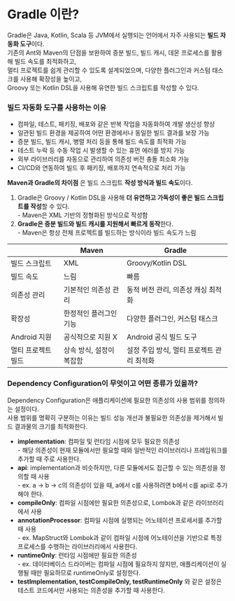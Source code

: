 # Gradle 이란?
Gradle은 Java, Kotlin, Scala 등 JVM에서 실행되는 언어에서 자주 사용되는 **빌드 자동화 도구**이다.  
기존의 Ant와 Maven의 단점을 보완하여 증분 빌드, 빌드 캐시, 데몬 프로세스를 활용해 빌드 속도를 최적화하고,  
멀티 프로젝트를 쉽게 관리할 수 있도록 설계되었으며, 다양한 플러그인과 커스텀 태스크를 사용해 확장성을 높이고,  
Groovy 또는 Kotlin DSL을 사용해 유연한 빌드 스크립트를 작성할 수 있다.  

### 빌드 자동화 도구를 사용하는 이유
- 컴파일, 테스트, 패키징, 배포와 같은 반복 작업을 자동화하여 개발 생산성 향상
- 일관된 빌드 환경을 제공하여 어떤 환경에서나 동일한 빌드 결과를 보장 가능
- 증분 빌드, 빌드 캐시, 병렬 처리 등을 통해 빌드 속도를 최적화 가능
- 테스트 누락 등 수동 작업 시 발생할 수 있는 휴먼 에러를 방지 가능
- 외부 라이브러리를 자동으로 관리하여 의존성 버전 충돌 최소화 가능
- CI/CD와 연동하여 빌드 후 패키징, 배포까지 연속적으로 처리 가능

**Maven과 Gradle의 차이점** 은 빌드 스크립트 **작성 방식과 빌드 속도**이다.  
1. Gradle은 Groovy / Kotlin DSL을 사용해 **더 유연하고 가독성이 좋은 빌드 스크립트를 작성**할 수 있다.   
\- Maven은 XML 기반의 정형화된 방식으로 작성함
2. **Gradle은 증분 빌드와 빌드 캐시를 지원해서 빠르게 동작**한다.   
\- Maven은 항상 전체 프로젝트를 빌드하는 방식이라 빌드 속도가 느림

|  | **Maven** | **Gradle** |
| --- | --- | --- |
| 빌드 스크립트 | XML | Groovy/Kotlin DSL |
| 빌드 속도 | 느림 | 빠름 |
| 의존성 관리 | 기본적인 의존성 관리 | 동적 버전 관리, 의존성 캐싱 최적화 |
| 확장성 | 한정적인 플러그인 기능 | 다양한 플러그인, 커스텀 태스크 |
| Android 지원 | 공식적으로 지원 X | Android 공식 빌드 도구 |
| 멀티 프로젝트 빌드 | 상속 방식, 설정이 복잡함 | 설정 주입 방식, 멀티 프로젝트 관리 최적화 |

### Dependency Configuration이 무엇이고 어떤 종류가 있을까?
Dependency Configuration은 애플리케이션에 필요한 의존성의 사용 범위를 정의하는 설정이다.  
사용 범위를 명확히 구분하는 이유는 빌드 성능 개선과 불필요한 의존성을 제거해서 빌드 결과물의 크기를 최적화한다.  

- **implementation**: 컴파일 및 런타임 시점에 모두 필요한 의존성  
\- 해당 의존성이 현재 모듈에서만 필요할 때와 일반적인 라이브러리나 프레임워크를 추가할 때 주로 사용한다.  
- **api**: implementation과 비슷하지만, 다른 모듈에서도 접근할 수 있는 의존성을 정의할 때 사용  
\- ex. a -> b -> c의 의존성이 있을 때, a에서 c를 사용하려면 b에서 c를 api로 추가해야 한다.   
- **compileOnly**: 컴파일 시점에만 필요한 의존성으로, Lombok과 같은 라이브러리에서 사용  
- **annotationProcessor**: 컴파일 시점에 실행되는 어노테이션 프로세서를 추가할 때 사용  
\- ex. MapStruct와 Lombok과 같이 컴파일 시점에 어노테이션을 기반으로 특정 프로세스를 수행하는 라이브러리에서 사용한다.    
- **runtimeOnly**: 런타임 시점에만 필요한 의존성  
\- ex. 데이터베이스 드라이버는 컴파일 시점에 필요하지 않지만, 애플리케이션이 실행될 때만 필요하므로 runtimeOnly로 설정한다.    
- **testImplementation, testCompileOnly, testRuntimeOnly** 와 같은 설정은 테스트 코드에서만 사용되는 의존성을 추가할 때 사용한다.
